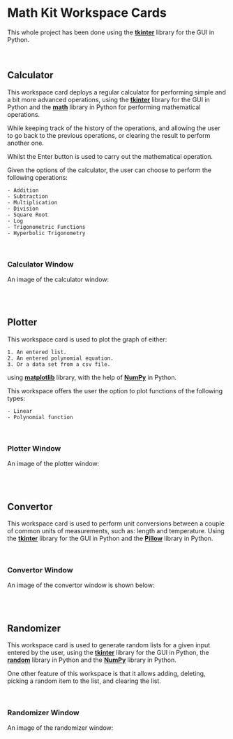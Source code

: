 # **Math Kit Workspace Cards**


This whole project has been done using the [**tkinter**](https://docs.python.org/3/library/tkinter.html) library for the GUI in Python.

<br>


## **Calculator**

This workspace card deploys a regular calculator for performing simple and a bit more advanced operations, using the [**tkinter**](https://docs.python.org/3/library/tkinter.html) library for the GUI in Python and the [**math**](https://docs.python.org/3/library/math.html) library in Python for performing mathematical operations.

While keeping track of the history of the operations, and allowing the user to go back to the previous operations, or clearing the result to perform another one.

Whilst the Enter button is used to carry out the mathematical operation.

Given the options of the calculator, the user can choose to perform the following operations:

    - Addition
    - Subtraction
    - Multiplication
    - Division
    - Square Root
    - Log
    - Trigonometric Functions
    - Hyperbolic Trigonometry

<br>

### **Calculator Window**

An image of the calculator window:


<br>

<br>


## **Plotter**

This workspace card is used to plot the graph of either:
   
    1. An entered list.
    2. An entered polynomial equation.
    3. Or a data set from a csv file.

       
using [**matplotlib**](https://matplotlib.org/) library, with the help of [**NumPy**](https://www.dataquest.io/blog/numpy-tutorial-python/) in Python.

This workspace offers the user the option to plot functions of the following types:

    - Linear
    - Polynomial function

<br>


### **Plotter Window**

An image of the plotter window:



<br>

<br>

## **Convertor**

This workspace card is used to perform unit conversions between a couple of common units of measurements, such as: length and temperature. Using the [**tkinter**](https://docs.python.org/3/library/tkinter.html) library for the GUI in Python and the [**Pillow**](https://github.com/python-pillow/Pillow) library in Python.

<br>


### **Convertor Window**

An image of the convertor window is shown below:


<br>

<br>


## **Randomizer**

This workspace card is used to generate random lists for a given input entered by the user, using the [**tkinter**](https://docs.python.org/3/library/tkinter.html) library for the GUI in Python, the [**random**](https://docs.python.org/3/library/random.html) library in Python and the [**NumPy**](https://www.dataquest.io/blog/numpy-tutorial-python/) library in Python.

One other feature of this workspace is that it allows adding, deleting, picking a random item to the list, and clearing the list.

<br>

### **Randomizer Window**

An image of the randomizer window:










